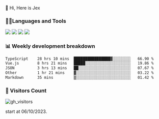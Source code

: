  👋 Hi, Here is Jex

 

### 🧑‍💻Languages and Tools

<code><a href="https://react.dev"><img src="https://api.iconify.design/logos:react.svg" /></a></code>
<code><a href="https://github.com/vuejs/core"><img src="https://api.iconify.design/logos:vue.svg" /></a></code> 
<code><a href="https://github.com/microsoft/TypeScript"><img src="https://api.iconify.design/logos:typescript-icon.svg" /></a></code>
<code><a href="https://threejs.org/"><img src="https://api.iconify.design/logos:threejs.svg" /></a></code>

### 📊 Weekly development breakdown

<!--START_SECTION:waka-->

```txt
TypeScript    28 hrs 10 mins  ████████████████▓░░░░░░░░   66.90 %
Vue.js        8 hrs 21 mins   █████░░░░░░░░░░░░░░░░░░░░   19.86 %
JSON          3 hrs 13 mins   ██░░░░░░░░░░░░░░░░░░░░░░░   07.67 %
Other         1 hr 21 mins    ▓░░░░░░░░░░░░░░░░░░░░░░░░   03.22 %
Markdown      35 mins         ▒░░░░░░░░░░░░░░░░░░░░░░░░   01.42 %
```

<!--END_SECTION:waka-->


### 👀 Visitors Count

![gh_visitors](https://profile-counter.glitch.me/jexlau/count.svg)

start at 06/10/2023.
